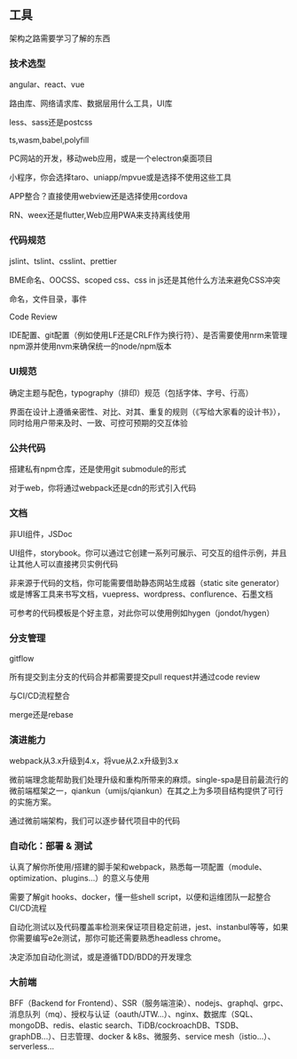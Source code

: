 ## 工具

架构之路需要学习了解的东西

### 技术选型

angular、react、vue

路由库、网络请求库、数据层用什么工具，UI库

less、sass还是postcss

ts,wasm,babel,polyfill

PC网站的开发，移动web应用，或是一个electron桌面项目

小程序，你会选择taro、uniapp/mpvue或是选择不使用这些工具

APP整合？直接使用webview还是选择使用cordova

RN、weex还是flutter,Web应用PWA来支持离线使用

### 代码规范

jslint、tslint、csslint、prettier

BME命名、OOCSS、scoped css、css in js还是其他什么方法来避免CSS冲突

命名，文件目录，事件

Code Review

IDE配置、git配置（例如使用LF还是CRLF作为换行符）、是否需要使用nrm来管理npm源并使用nvm来确保统一的node/npm版本

### UI规范

确定主题与配色，typography（排印）规范（包括字体、字号、行高）

界面在设计上遵循亲密性、对比、对其、重复的规则（《写给大家看的设计书》），同时给用户带来及时、一致、可控可预期的交互体验

### 公共代码

搭建私有npm仓库，还是使用git submodule的形式

对于web，你将通过webpack还是cdn的形式引入代码

### 文档

非UI组件，JSDoc

UI组件，storybook。你可以通过它创建一系列可展示、可交互的组件示例，并且让其他人可以直接拷贝实例代码

非来源于代码的文档，你可能需要借助静态网站生成器（static site generator）或是博客工具来书写文档，vuepress、wordpress、conflurence、石墨文档

可参考的代码模板是个好主意，对此你可以使用例如hygen（jondot/hygen）

### 分支管理

gitflow

所有提交到主分支的代码合并都需要提交pull request并通过code review

与CI/CD流程整合

merge还是rebase

### 演进能力

webpack从3.x升级到4.x，将vue从2.x升级到3.x

微前端理念能帮助我们处理升级和重构所带来的麻烦。single-spa是目前最流行的微前端框架之一，qiankun（umijs/qiankun）在其之上为多项目结构提供了可行的实施方案。

通过微前端架构，我们可以逐步替代项目中的代码

### 自动化：部署 & 测试

认真了解你所使用/搭建的脚手架和webpack，熟悉每一项配置（module、optimization、plugins...）的意义与使用

需要了解git hooks、docker，懂一些shell script，以便和运维团队一起整合CI/CD流程

自动化测试以及代码覆盖率检测来保证项目稳定前进，jest、instanbul等等，如果你需要编写e2e测试，那你可能还需要熟悉headless chrome。

决定添加自动化测试，或是遵循TDD/BDD的开发理念

### 大前端

BFF（Backend for Frontend）、SSR（服务端渲染）、nodejs、graphql、grpc、消息队列（mq）、授权与认证（oauth/JTW...）、nginx、数据库（SQL、mongoDB、redis、elastic search、TiDB/cockroachDB、TSDB、graphDB...）、日志管理、docker & k8s、微服务、service mesh（istio...）、serverless...

